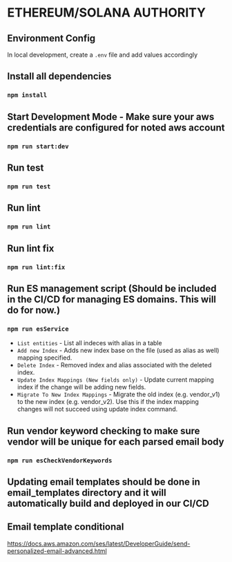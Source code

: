 # ETHEREUM/SOLANA AUTHORITY

## Environment Config

In local development, create a `.env` file and add values accordingly

## Install all dependencies

### `npm install`

## Start Development Mode - Make sure your aws credentials are configured for noted aws account

### `npm run start:dev`

## Run test

### `npm run test`

## Run lint

### `npm run lint`

## Run lint fix

### `npm run lint:fix`

## Run ES management script (Should be included in the CI/CD for managing ES domains. This will do for now.)

### `npm run esService`

- `List entities` - List all indeces with alias in a table
- `Add new Index` - Adds new index base on the file (used as alias as well) mapping specified.
- `Delete Index` - Removed index and alias associated with the deleted index.
- `Update Index Mappings (New fields only)` - Update current mapping index if the change will be adding new fields.
- `Migrate To New Index Mappings` - Migrate the old index (e.g. vendor_v1) to the new index (e.g. vendor_v2). Use this if the index mapping changes will not succeed using update index command.

## Run vendor keyword checking to make sure vendor will be unique for each parsed email body

### `npm run esCheckVendorKeywords`

## Updating email templates should be done in email_templates directory and it will automatically build and deployed in our CI/CD

## Email template conditional

https://docs.aws.amazon.com/ses/latest/DeveloperGuide/send-personalized-email-advanced.html
